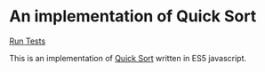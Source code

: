 # An implementation of Quick Sort

[Run Tests](https://ryanbard.github.io/coding-katas/javascript/algorithms/sorting/quicksort/quicksort.html)

This is an implementation of [Quick Sort](https://en.wikipedia.org/wiki/Quicksort) written in ES5 javascript.
